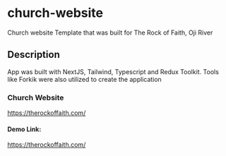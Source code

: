 # church-website
Church website Template that was built for The Rock of Faith, Oji River

## Description
App was built with NextJS, Tailwind, Typescript and Redux Toolkit. Tools like Forkik were also utilized to create the application

### Church Website
https://therockoffaith.com/

#### Demo Link: 
https://therockoffaith.com/


